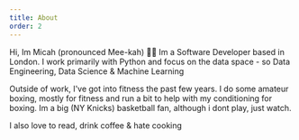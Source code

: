 ```yaml
---
title: About
order: 2
---
```


Hi, Im Micah (pronounced Mee-kah) 👋🏾
Im a Software Developer based in London. I work primarily with Python and focus on the data space - so Data Engineering, Data Science & Machine Learning

Outside of work, I've got into fitness the past few years. I do some amateur boxing, mostly for fitness and run a bit to help with my conditioning for boxing.
Im a big (NY Knicks) basketball fan, although i dont play, just watch.

I also love to read, drink coffee & hate cooking